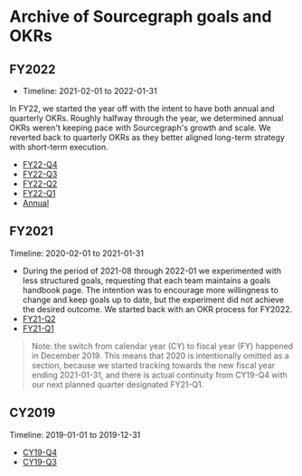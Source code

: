 # Archive of Sourcegraph goals and OKRs

## FY2022

- Timeline: 2021-02-01 to 2022-01-31

In FY22, we started the year off with the intent to have both annual and quarterly OKRs. Roughly halfway through the year, we determined annual OKRs weren't keeping pace with Sourcegraph's growth and scale. We reverted back to quarterly OKRs as they better aligned long-term strategy with short-term execution.

- [FY22-Q4](2022_Q4.md)
- [FY22-Q3](2022_q3.md)
- [FY22-Q2](2022_q2.md)
- [FY22-Q1](2022_q1.md)
- [Annual](2022_annual.md)

## FY2021

Timeline: 2020-02-01 to 2021-01-31

- During the period of 2021-08 through 2022-01 we experimented with less structured goals, requesting that each team maintains a goals handbook page. The intention was to encourage more willingness to change and keep goals up to date, but the experiment did not achieve the desired outcome. We started back with an OKR process for FY2022.
- [FY21-Q2](2021_q2.md)
- [FY21-Q1](2021_q1.md)

> Note: the switch from calendar year (CY) to fiscal year (FY) happened in December 2019. This means that 2020 is intentionally omitted as a section, because we started tracking towards the new fiscal year ending 2021-01-31, and there is actual continuity from CY19-Q4 with our next planned quarter designated FY21-Q1.

## CY2019

Timeline: 2019-01-01 to 2019-12-31

- [CY19-Q4](2019_q4.md)
- [CY19-Q3](2019_q3.md)

